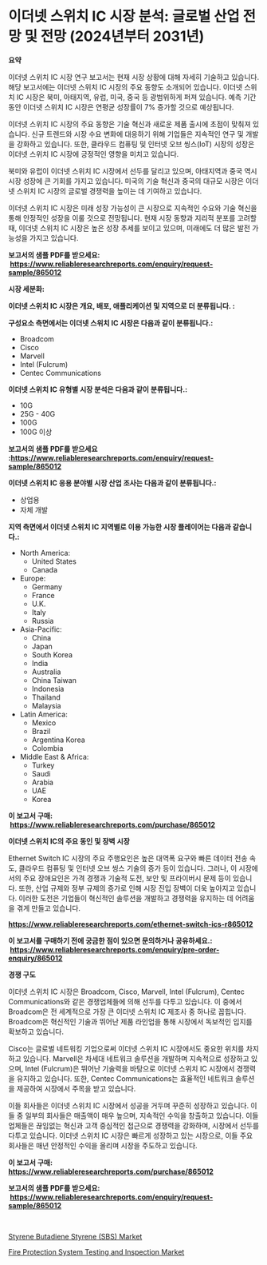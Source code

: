 <p><h1>이더넷 스위치 IC 시장 분석: 글로벌 산업 전망 및 전망 (2024년부터 2031년)</h1></p><p><strong>요약</strong></p>
<p><p>이더넷 스위치 IC 시장 연구 보고서는 현재 시장 상황에 대해 자세히 기술하고 있습니다. 해당 보고서에는 이더넷 스위치 IC 시장의 주요 동향도 소개되어 있습니다. 이더넷 스위치 IC 시장은 북미, 아태지역, 유럽, 미국, 중국 등 광범위하게 퍼져 있습니다. 예측 기간 동안 이더넷 스위치 IC 시장은 연평균 성장률이 7% 증가할 것으로 예상됩니다.</p><p>이더넷 스위치 IC 시장의 주요 동향은 기술 혁신과 새로운 제품 출시에 초점이 맞춰져 있습니다. 신규 트렌드와 시장 수요 변화에 대응하기 위해 기업들은 지속적인 연구 및 개발을 강화하고 있습니다. 또한, 클라우드 컴퓨팅 및 인터넷 오브 씽스(IoT) 시장의 성장은 이더넷 스위치 IC 시장에 긍정적인 영향을 미치고 있습니다.</p><p>북미와 유럽이 이더넷 스위치 IC 시장에서 선두를 달리고 있으며, 아태지역과 중국 역시 시장 성장에 큰 기회를 가지고 있습니다. 미국의 기술 혁신과 중국의 대규모 시장은 이더넷 스위치 IC 시장의 글로벌 경쟁력을 높이는 데 기여하고 있습니다.</p><p>이더넷 스위치 IC 시장은 미래 성장 가능성이 큰 시장으로 지속적인 수요와 기술 혁신을 통해 안정적인 성장을 이룰 것으로 전망됩니다. 현재 시장 동향과 지리적 분포를 고려할 때, 이더넷 스위치 IC 시장은 높은 성장 추세를 보이고 있으며, 미래에도 더 많은 발전 가능성을 가지고 있습니다.</p></p>
<p><strong>보고서의 샘플 PDF를 받으세요: &nbsp;<a href="https://www.reliableresearchreports.com/enquiry/request-sample/865012">https://www.reliableresearchreports.com/enquiry/request-sample/865012</a></strong></p>
<p><strong>시장 세분화:</strong></p>
<p><strong> 이더넷 스위치 IC 시장은 개요, 배포, 애플리케이션 및 지역으로 더 분류됩니다. :</strong></p>
<p><strong>구성요소 측면에서는 이더넷 스위치 IC 시장은 다음과 같이 분류됩니다.:</strong></p>
<p><ul><li>Broadcom</li><li>Cisco</li><li>Marvell</li><li>Intel (Fulcrum)</li><li>Centec Communications</li></ul></p>
<p><strong> 이더넷 스위치 IC 유형별 시장 분석은 다음과 같이 분류됩니다.:</strong></p>
<p><ul><li>10G</li><li>25G - 40G</li><li>100G</li><li>100G 이상</li></ul></p>
<p><strong>보고서의 샘플 PDF를 받으세요 :<a href="https://www.reliableresearchreports.com/enquiry/request-sample/865012">https://www.reliableresearchreports.com/enquiry/request-sample/865012</a></strong></p>
<p><strong> 이더넷 스위치 IC 응용 분야별 시장 산업 조사는 다음과 같이 분류됩니다.:</strong></p>
<p><ul><li>상업용</li><li>자체 개발</li></ul></p>
<p><strong>지역 측면에서 이더넷 스위치 IC 지역별로 이용 가능한 시장 플레이어는 다음과 같습니다.:</strong></p>
<p><ul>
    <li>
        North America:
        <ul>
            <li>United States</li>
            <li>Canada</li>
        </ul>
    </li>
    <li>
        Europe:
        <ul>
            <li>Germany</li>
            <li>France</li>
            <li>U.K.</li>
            <li>Italy</li>
            <li>Russia</li>
        </ul>
    </li>
    <li>
        Asia-Pacific:
        <ul>
            <li>China</li>
            <li>Japan</li>
            <li>South Korea</li>
            <li>India</li>
            <li>Australia</li>
            <li>China Taiwan</li>
            <li>Indonesia</li>
            <li>Thailand</li>
            <li>Malaysia</li>
        </ul>
    </li>
    <li>
        Latin America:
        <ul>
            <li>Mexico</li>
            <li>Brazil</li>
            <li>Argentina Korea</li>
            <li>Colombia</li>
        </ul>
    </li>
    <li>
        Middle East & Africa:
        <ul>
            <li>Turkey</li>
            <li>Saudi</li>
            <li>Arabia</li>
            <li>UAE</li>
            <li>Korea</li>
        </ul>
    </li>
    </ul></p>
<p><strong>이 보고서 구매: &nbsp;<a href="https://www.reliableresearchreports.com/purchase/865012">https://www.reliableresearchreports.com/purchase/865012</a></strong></p>
<p><strong>이더넷 스위치 IC의 주요 동인 및 장벽 시장</strong></p>
<p><p>Ethernet Switch IC 시장의 주요 주행요인은 높은 대역폭 요구와 빠른 데이터 전송 속도, 클라우드 컴퓨팅 및 인터넷 오브 씽스 기술의 증가 등이 있습니다. 그러나, 이 시장에서의 주요 장애요인은 가격 경쟁과 기술적 도전, 보안 및 프라이버시 문제 등이 있습니다. 또한, 산업 규제와 정부 규제의 증가로 인해 시장 진입 장벽이 더욱 높아지고 있습니다. 이러한 도전은 기업들이 혁신적인 솔루션을 개발하고 경쟁력을 유지하는 데 어려움을 겪게 만들고 있습니다.</p></p>
<p><strong><a href="https://www.reliableresearchreports.com/ethernet-switch-ics-r865012">https://www.reliableresearchreports.com/ethernet-switch-ics-r865012</a></strong></p>
<p><strong>이 보고서를 구매하기 전에 궁금한 점이 있으면 문의하거나 공유하세요.: &nbsp;<a href="https://www.reliableresearchreports.com/enquiry/pre-order-enquiry/865012">https://www.reliableresearchreports.com/enquiry/pre-order-enquiry/865012</a></strong></p>
<p><strong>경쟁 구도</strong></p>
<p><p>이더넷 스위치 IC 시장은 Broadcom, Cisco, Marvell, Intel (Fulcrum), Centec Communications와 같은 경쟁업체들에 의해 선두를 다투고 있습니다. 이 중에서 Broadcom은 전 세계적으로 가장 큰 이더넷 스위치 IC 제조사 중 하나로 꼽힙니다. Broadcom은 혁신적인 기술과 뛰어난 제품 라인업을 통해 시장에서 독보적인 입지를 확보하고 있습니다.</p><p>Cisco는 글로벌 네트워킹 기업으로써 이더넷 스위치 IC 시장에서도 중요한 위치를 차지하고 있습니다. Marvell은 차세대 네트워크 솔루션을 개발하며 지속적으로 성장하고 있으며, Intel (Fulcrum)은 뛰어난 기술력을 바탕으로 이더넷 스위치 IC 시장에서 경쟁력을 유지하고 있습니다. 또한, Centec Communications는 효율적인 네트워크 솔루션을 제공하여 시장에서 주목을 받고 있습니다.</p><p>이들 회사들은 이더넷 스위치 IC 시장에서 성공을 거두며 꾸준히 성장하고 있습니다. 이들 중 일부의 회사들은 매출액이 매우 높으며, 지속적인 수익을 창출하고 있습니다. 이들 업체들은 끊임없는 혁신과 고객 중심적인 접근으로 경쟁력을 강화하며, 시장에서 선두를 다투고 있습니다. 이더넷 스위치 IC 시장은 빠르게 성장하고 있는 시장으로, 이들 주요 회사들은 매년 안정적인 수익을 올리며 시장을 주도하고 있습니다.</p></p>
<p><strong>이 보고서 구매: &nbsp; <a href="https://www.reliableresearchreports.com/purchase/865012">https://www.reliableresearchreports.com/purchase/865012</a></strong></p>
<p><strong>보고서의 샘플 PDF를 받으세요: &nbsp;<a href="https://www.reliableresearchreports.com/enquiry/request-sample/865012">https://www.reliableresearchreports.com/enquiry/request-sample/865012</a></strong><strong></strong></p>
<p>&nbsp;</p>
<p><p><a href="https://simplistic-meeting-7ee.notion.site/Analyzing-Styrene-Butadiene-Styrene-SBS-Market-Global-Industry-Perspective-and-Forecast-2024-to--e6cff53ede0a44e887f6c55fe990381a">Styrene Butadiene Styrene (SBS) Market</a></p><p><a href="https://github.com/Sinjinluong3e0awx2m195k76/Market-Research-Report-List-2/blob/main/fire-protection-system-testing-and-inspection-market.md">Fire Protection System Testing and Inspection Market</a></p></p>